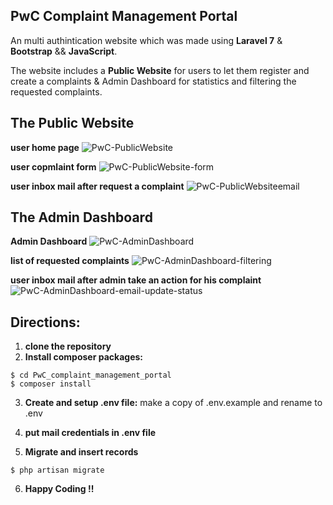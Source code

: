## PwC Complaint Management Portal
An multi authintication website which was made using **Laravel 7** & **Bootstrap** && **JavaScript**.

The website includes a **Public Website** for users to let them register and create a complaints & Admin Dashboard for statistics and filtering the requested complaints.

## The Public Website

**user home page**
![PwC-PublicWebsite](https://user-images.githubusercontent.com/71829413/113705445-1beb9300-96e6-11eb-8fea-6deeeae81f42.PNG)

**user copmlaint form**
![PwC-PublicWebsite-form](https://user-images.githubusercontent.com/71829413/113706340-3eca7700-96e7-11eb-9d5d-8a6766bffa44.PNG)

**user inbox mail after request a complaint**
![PwC-PublicWebsiteemail](https://user-images.githubusercontent.com/71829413/113706352-42f69480-96e7-11eb-86c5-c0943d5e2c6a.PNG)



## The Admin Dashboard

**Admin Dashboard**
![PwC-AdminDashboard](https://user-images.githubusercontent.com/71829413/113705582-476e7d80-96e6-11eb-8b13-e6138154960f.PNG)

**list of requested complaints**
![PwC-AdminDashboard-filtering](https://user-images.githubusercontent.com/71829413/113705687-666d0f80-96e6-11eb-9fd6-b6b036a6fe65.PNG)

**user inbox mail after admin take an action for his complaint**
![PwC-AdminDashboard-email-update-status](https://user-images.githubusercontent.com/71829413/113707151-29098180-96e8-11eb-9c6b-f3022b1bce65.PNG)


## Directions:
1. **clone the repository**
2. **Install composer packages:**
```
$ cd PwC_complaint_management_portal
$ composer install
```
3. **Create and setup .env file:**
make a copy of .env.example and rename to .env
4. **put mail credentials in .env file**

5. **Migrate and insert records**
```
$ php artisan migrate
```
6. **Happy Coding !!**

